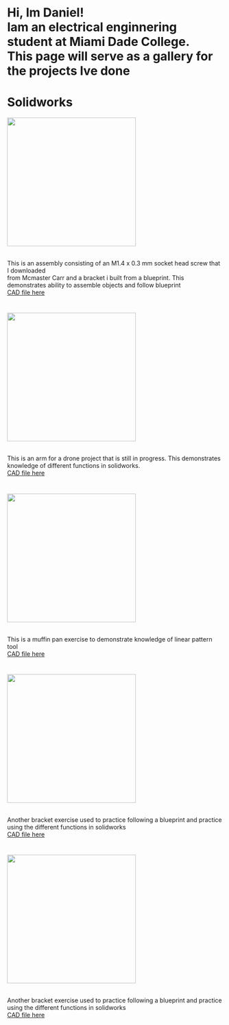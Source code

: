 <h1>Hi, Im Daniel! <br/> Iam an electrical enginnering student at Miami Dade College. <br/>This page will serve as a gallery for the projects Ive done </h1>

<h1> Solidworks</h1>
<img src="https://github.com/user-attachments/assets/29228d87-1244-40ab-86a2-a8f07469092c" alt="" width="300">

<br/> This is an assembly consisting of an M1.4 x 0.3 mm socket head screw that I downloaded 
<br/> from Mcmaster Carr and a bracket i built from a blueprint. This demonstrates ability to assemble objects and follow blueprint
<br/>[CAD file here](https://github.com/Lt-danbr/Lt-danbr/raw/refs/heads/main/Assem1.SLDASM)

<h1></h1>
<img src="https://github.com/user-attachments/assets/8d641fed-e1d9-4f37-aa43-6d67f29cc80d" alt="" width="300">

<br/> This is an arm for a drone project that is still in progress. This demonstrates knowledge of different functions in solidworks.
<br/>[CAD file here](https://github.com/Lt-danbr/Lt-danbr/raw/refs/heads/main/3.%20Spider%20Arm.SLDPRT)

<h1></h1>
<img src="https://github.com/user-attachments/assets/0f2a4d48-a781-4ff3-b81e-4f64197d536e" alt="" width="300">

<br/> This is a muffin pan exercise to demonstrate knowledge of linear pattern tool
<br/>[CAD file here](https://github.com/Lt-danbr/Lt-danbr/raw/refs/heads/main/muffin%20pan.SLDPRT)

<h1></h1>
<img src="https://github.com/user-attachments/assets/9906068f-2965-49eb-842d-2e180a96f4e9" alt="" width="300">

<br/> Another bracket exercise used to practice following a blueprint and practice using the different functions in solidworks
<br/>[CAD file here](https://github.com/Lt-danbr/Lt-danbr/raw/refs/heads/main/bracket%202) 

<h1></h1>
<img src="https://github.com/user-attachments/assets/52c61832-eebf-4005-b20d-4ea63bc5db72" alt="" width="300">

<br/> Another bracket exercise used to practice following a blueprint and practice using the different functions in solidworks
<br/>[CAD file here](https://github.com/Lt-danbr/Lt-danbr/raw/refs/heads/main/bracket%201)
